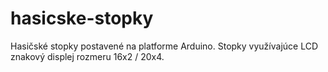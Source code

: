 # hasicske-stopky
Hasičské stopky postavené na platforme Arduino. Stopky využívajúce LCD znakový displej rozmeru 16x2 / 20x4.

